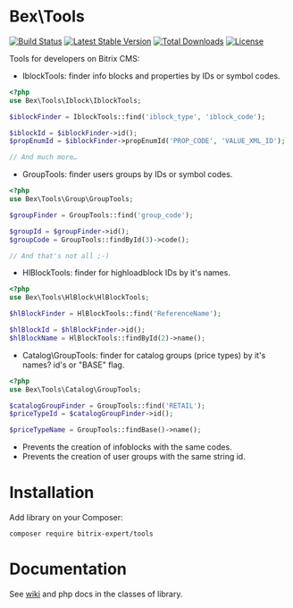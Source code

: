 # Bex\Tools

[![Build Status](https://travis-ci.org/bitrix-expert/tools.svg)](https://travis-ci.org/bitrix-expert/tools)
[![Latest Stable Version](https://poser.pugx.org/bitrix-expert/tools/v/stable)](https://packagist.org/packages/bitrix-expert/tools) 
[![Total Downloads](https://poser.pugx.org/bitrix-expert/tools/downloads)](https://packagist.org/packages/bitrix-expert/tools) 
[![License](https://poser.pugx.org/bitrix-expert/tools/license)](https://packagist.org/packages/bitrix-expert/tools)

Tools for developers on Bitrix CMS:

* IblockTools: finder info blocks and properties by IDs or symbol codes.

```php
<?php
use Bex\Tools\Iblock\IblockTools;

$iblockFinder = IblockTools::find('iblock_type', 'iblock_code');

$iblockId = $iblockFinder->id();
$propEnumId = $iblockFinder->propEnumId('PROP_CODE', 'VALUE_XML_ID');

// And much more…
```

* GroupTools: finder users groups by IDs or symbol codes.

```php
<?php
use Bex\Tools\Group\GroupTools;

$groupFinder = GroupTools::find('group_code');

$groupId = $groupFinder->id();
$groupCode = GroupTools::findById(3)->code();

// And that's not all ;-)
```

* HlBlockTools: finder for highloadblock IDs by it's names.

```php
<?php
use Bex\Tools\HlBlock\HlBlockTools;

$hlBlockFinder = HlBlockTools::find('ReferenceName');

$hlBlockId = $hlBlockFinder->id();
$hlBlockName = HlBlockTools::findById(2)->name();

```

* Catalog\GroupTools: finder for catalog groups (price types) by it's names? id's or "BASE" flag.

```php
<?php
use Bex\Tools\Catalog\GroupTools;

$catalogGroupFinder = GroupTools::find('RETAIL');
$priceTypeId = $catalogGroupFinder->id();

$priceTypeName = GroupTools::findBase()->name();

```

* Prevents the creation of infoblocks with the same codes.
* Prevents the creation of user groups with the same string id.

# Installation

Add library on your Composer:

```
composer require bitrix-expert/tools
```

# Documentation

See [wiki](https://github.com/bitrix-expert/tools/wiki) and php docs in the classes of library.
